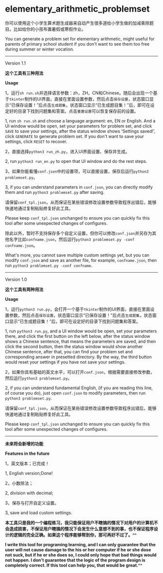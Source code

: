 # elementary_arithmetic_problemset
你可以使用这个小学生算术题生成器来自动产生很多道给小学生做的加减乘除题目。比如给你的小孩布置暑假或寒假作业。

You can generate a problem set for elementary arithmetic, might useful for parents of primary school student if you don't want to see them too free during summer or winter vocation.

***

Version 1.1

**这个工具有三种用法**

**Usage**

1，运行``sh run.sh``并选择语言参数：zh，ZH，CN和Chinese。随后会出现一个基于``tkinter``制作的UI界面，直接在里面设置参数，然后点击``保存设置``，状态窗口显示“已保存设置！”后点击``生成题集``，状态窗口显示“已生成题目集！”后，即可在设定好的目录下找到问题集和答案。点击``重置设置``可以恢复保存前的设置。

1, run ``sh run.sh`` and choose a language argument: en, EN or English. And a UI window would be open, set your parameters for problem set, and click ``SAVE`` to save your settings, after the status window shows 'Settings saved!', click ``GENERATE`` to generate problem set. If you don't want to save your settings, click ``RESET`` to recover.

2，直接选择``python3 run_zh.py``，进入UI界面设置、保存并生成。

2, run ``python3 run_en.py`` to open that UI window and do the rest steps.

3，如果你能看懂``conf.json``中的设置项，可以直接设置，保存后运行``python3 problemset.py``。

3, if you can understand parameters in ``conf.json``, you can directly modify them and run ``python3 problemset.py`` after saving.

请保留``conf_tpl.json``，从而保证在某些错误修改设置参数导致程序出错后，能够快速地通过复制粘贴修复好此工具。

Please keep ``conf_tpl.json`` unchanged to ensure you can quickly fix this tool after some unexpected changes of configures.

除此以外，暂时不支持保存多个自定义设置，但你可以修改``conf.json``并另存为其他名字比如``confname.json``，然后运行``python3 problemset.py -conf confname.json``。

What's more, you cannot save multiple custom settings yet, but you can modify ``conf.json`` and save as another file, for example, ``confname.json``, then run ``python3 problemset.py -conf confname``.

***

Version 1.0

**这个工具有两种用法**

**Usage**

1，运行``python3 run.py``，会打开一个基于``tkinter``制作的UI界面，直接在里面设置参数，然后点击``保存设置``，状态窗口显示“已保存设置！”后点击``生成题集``，状态窗口显示“已生成题目集！”后，即可在设定好的目录下找到问题集和答案。

1, run ``python3 run.py``, and a UI window would be open, set your parameters there, and click the first button on the left below, after the status window shows a Chinese sentence, that means the parameters are saved, and then click the second button, then the status window would show another Chinese sentence, after that, you can find your problem set and corresponding answer in presetted directory. By the way, the third button would reset your settings if you have not save your settings.

2，如果你具有基础的英文水平，可以打开``conf.json``，根据需要直接修改参数，然后运行``python3 problemset.py``。

2, if you can understand fundamental English, (if you are reading this line, of course you do), just open ``conf.json`` to modify parameters, then run ``python3 problemset.py``.

请保留``conf_tpl.json``，从而保证在某些错误修改设置参数导致程序出错后，能够快速地通过复制粘贴修复好此工具。

Please keep ``conf_tpl.json`` unchanged to ensure you can quickly fix this tool after some unexpected changes of configures.

***

**未来将会新增的功能**

**Features in the future**

1，英文版本；已完成！

1, English version;Done!

2，小数除法；

2, division with decimal;

3，保存与打开自定义设置。

3, save and load custom settings.

**本工具只是我的一个编程练习，我只能保证用户不瞎搞的情况下对用户的计算机不会造成损害，不保证用户瞎搞的情况下会发生什么意想不到的事，也不保证程序设计的逻辑的完全正确。如果这个程序能够帮到你，那可再好不过了。^^**

**I write this tool for programing learning, and I can only guarantee that the user will not cause damage to the his or her computer if he or she dose not suck, but if he or she does so, I could only hope that bad things would not happen. I don't guarantee that the logic of the program design is completely correct. If this tool can help you, that would be great.^^**
